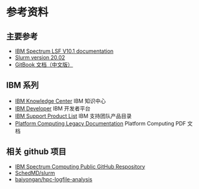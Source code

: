 # 参考资料

## 主要参考

- [IBM Spectrum LSF V10.1 documentation](https://www.ibm.com/support/knowledgecenter/SSWRJV_10.1.0/lsf_welcome/lsf_welcome.html) 
- [Slurm version 20.02](https://slurm.schedmd.com/documentation.html)
- [GitBook 文档（中文版）](https://chrisniael.gitbooks.io/gitbook-documentation/content/index.html)



## IBM 系列

- [IBM Knowledge Center](https://www.ibm.com/support/knowledgecenter/en/SSWRJV/product_welcome_spectrum_lsf.html) IBM 知识中心
- [IBM Developer](https://developer.ibm.com/zh/) IBM 开发者平台
- [IBM Support Product List](https://www.ibm.com/mysupport/s/recordlist/Product2/Recent?language=zh_CN) IBM 支持团队产品目录
- [Platform Computing Legacy Documentation](https://www14.software.ibm.com/support/customercare/sas/f/plcomp/platformlsf.html)  Platform Computing PDF 文档


## 相关 github 项目

- [IBM Spectrum Computing Public GitHub Respository](https://github.com/IBMSpectrumComputing) 
- [SchedMD/slurm](https://github.com/SchedMD/slurm) 
- [baiyongan/hpc-logfile-analysis](https://github.com/baiyongan/hpc-logfile-analysis)



